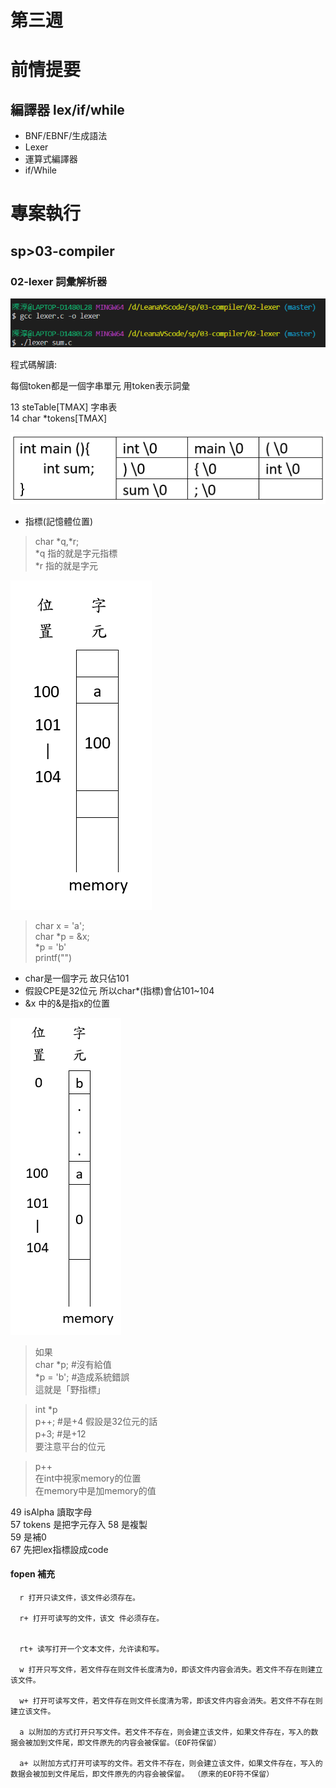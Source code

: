 # 第三週

# 前情提要
## 編譯器 lex/if/while

* BNF/EBNF/生成語法
* Lexer
* 運算式編譯器
* if/While

# 專案執行

## sp>03-compiler

### 02-lexer 詞彙解析器
 
<img src="./picture/20210310P1.png"/>

程式碼解讀:

每個token都是一個字串單元
用token表示詞彙

13  steTable[TMAX] 字串表  
14  char *tokens[TMAX] 

<img src="./picture/20210310P2.png"/>

* 指標(記憶體位置)

> char *q,*r;  
> *q 指的就是字元指標  
> *r 指的就是字元  

<img src="./picture/20210310P3.png"/>

>char x = 'a';  
>char *p = &x;  
>*p = 'b'  
>printf("")  

* char是一個字元 故只佔101
* 假設CPE是32位元 所以char*(指標)會佔101~104
* &x 中的&是指x的位置

<img src="./picture/20210310P4.png"/>

>如果  
>char *p; #沒有給值  
>*p = 'b'; #造成系統錯誤  
> 這就是「野指標」

>int *p  
>p++;  #是+4 假設是32位元的話  
>p+3;  #是+12  
>要注意平台的位元  

>p++  
>在int中視家memory的位置  
>在memory中是加memory的值

49  isAlpha 讀取字母  
57  tokens 是把字元存入
58  是複製  
59  是補0  
67  先把lex指標設成code 


#### fopen 補充
      r 打开只读文件，该文件必须存在。

      r+ 打开可读写的文件，该文 件必须存在。


      rt+ 读写打开一个文本文件，允许读和写。

      w 打开只写文件，若文件存在则文件长度清为0，即该文件内容会消失。若文件不存在则建立该文件。

      w+ 打开可读写文件，若文件存在则文件长度清为零，即该文件内容会消失。若文件不存在则建立该文件。

      a 以附加的方式打开只写文件。若文件不存在，则会建立该文件，如果文件存在，写入的数据会被加到文件尾，即文件原先的内容会被保留。（EOF符保留）

      a+ 以附加方式打开可读写的文件。若文件不存在，则会建立该文件，如果文件存在，写入的数据会被加到文件尾后，即文件原先的内容会被保留。 （原来的EOF符不保留）









